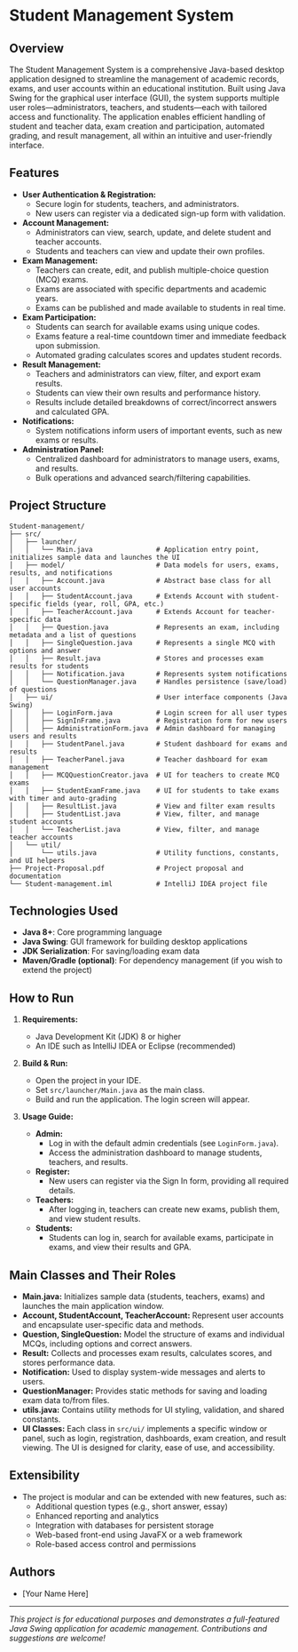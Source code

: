 # Student Management System

## Overview
The Student Management System is a comprehensive Java-based desktop application designed to streamline the management of academic records, exams, and user accounts within an educational institution. Built using Java Swing for the graphical user interface (GUI), the system supports multiple user roles—administrators, teachers, and students—each with tailored access and functionality. The application enables efficient handling of student and teacher data, exam creation and participation, automated grading, and result management, all within an intuitive and user-friendly interface.

## Features
- **User Authentication & Registration:**
  - Secure login for students, teachers, and administrators.
  - New users can register via a dedicated sign-up form with validation.
- **Account Management:**
  - Administrators can view, search, update, and delete student and teacher accounts.
  - Students and teachers can view and update their own profiles.
- **Exam Management:**
  - Teachers can create, edit, and publish multiple-choice question (MCQ) exams.
  - Exams are associated with specific departments and academic years.
  - Exams can be published and made available to students in real time.
- **Exam Participation:**
  - Students can search for available exams using unique codes.
  - Exams feature a real-time countdown timer and immediate feedback upon submission.
  - Automated grading calculates scores and updates student records.
- **Result Management:**
  - Teachers and administrators can view, filter, and export exam results.
  - Students can view their own results and performance history.
  - Results include detailed breakdowns of correct/incorrect answers and calculated GPA.
- **Notifications:**
  - System notifications inform users of important events, such as new exams or results.
- **Administration Panel:**
  - Centralized dashboard for administrators to manage users, exams, and results.
  - Bulk operations and advanced search/filtering capabilities.

## Project Structure
```
Student-management/
├── src/
│   ├── launcher/
│   │   └── Main.java                # Application entry point, initializes sample data and launches the UI
│   ├── model/                       # Data models for users, exams, results, and notifications
│   │   ├── Account.java             # Abstract base class for all user accounts
│   │   ├── StudentAccount.java      # Extends Account with student-specific fields (year, roll, GPA, etc.)
│   │   ├── TeacherAccount.java      # Extends Account for teacher-specific data
│   │   ├── Question.java            # Represents an exam, including metadata and a list of questions
│   │   ├── SingleQuestion.java      # Represents a single MCQ with options and answer
│   │   ├── Result.java              # Stores and processes exam results for students
│   │   ├── Notification.java        # Represents system notifications
│   │   └── QuestionManager.java     # Handles persistence (save/load) of questions
│   ├── ui/                          # User interface components (Java Swing)
│   │   ├── LoginForm.java           # Login screen for all user types
│   │   ├── SignInFrame.java         # Registration form for new users
│   │   ├── AdministrationForm.java  # Admin dashboard for managing users and results
│   │   ├── StudentPanel.java        # Student dashboard for exams and results
│   │   ├── TeacherPanel.java        # Teacher dashboard for exam management
│   │   ├── MCQQuestionCreator.java  # UI for teachers to create MCQ exams
│   │   ├── StudentExamFrame.java    # UI for students to take exams with timer and auto-grading
│   │   ├── ResultList.java          # View and filter exam results
│   │   ├── StudentList.java         # View, filter, and manage student accounts
│   │   └── TeacherList.java         # View, filter, and manage teacher accounts
│   └── util/
│       └── utils.java               # Utility functions, constants, and UI helpers
├── Project-Proposal.pdf             # Project proposal and documentation
└── Student-management.iml           # IntelliJ IDEA project file
```

## Technologies Used
- **Java 8+**: Core programming language
- **Java Swing**: GUI framework for building desktop applications
- **JDK Serialization**: For saving/loading exam data
- **Maven/Gradle (optional)**: For dependency management (if you wish to extend the project)

## How to Run
1. **Requirements:**
   - Java Development Kit (JDK) 8 or higher
   - An IDE such as IntelliJ IDEA or Eclipse (recommended)

2. **Build & Run:**
   - Open the project in your IDE.
   - Set `src/launcher/Main.java` as the main class.
   - Build and run the application. The login screen will appear.

3. **Usage Guide:**
   - **Admin:**
     - Log in with the default admin credentials (see `LoginForm.java`).
     - Access the administration dashboard to manage students, teachers, and results.
   - **Register:**
     - New users can register via the Sign In form, providing all required details.
   - **Teachers:**
     - After logging in, teachers can create new exams, publish them, and view student results.
   - **Students:**
     - Students can log in, search for available exams, participate in exams, and view their results and GPA.

## Main Classes and Their Roles
- **Main.java:** Initializes sample data (students, teachers, exams) and launches the main application window.
- **Account, StudentAccount, TeacherAccount:** Represent user accounts and encapsulate user-specific data and methods.
- **Question, SingleQuestion:** Model the structure of exams and individual MCQs, including options and correct answers.
- **Result:** Collects and processes exam results, calculates scores, and stores performance data.
- **Notification:** Used to display system-wide messages and alerts to users.
- **QuestionManager:** Provides static methods for saving and loading exam data to/from files.
- **utils.java:** Contains utility methods for UI styling, validation, and shared constants.
- **UI Classes:** Each class in `src/ui/` implements a specific window or panel, such as login, registration, dashboards, exam creation, and result viewing. The UI is designed for clarity, ease of use, and accessibility.

## Extensibility
- The project is modular and can be extended with new features, such as:
  - Additional question types (e.g., short answer, essay)
  - Enhanced reporting and analytics
  - Integration with databases for persistent storage
  - Web-based front-end using JavaFX or a web framework
  - Role-based access control and permissions

## Authors
- [Your Name Here]

---
*This project is for educational purposes and demonstrates a full-featured Java Swing application for academic management. Contributions and suggestions are welcome!* 